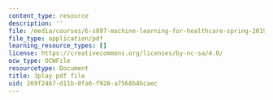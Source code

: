 ```yaml
---
content_type: resource
description: ''
file: /media/courses/6-s897-machine-learning-for-healthcare-spring-2019/269f2467d11b0fa6f928a7568b4bcaec_kZrb6ZIwJqg.pdf
file_type: application/pdf
learning_resource_types: []
license: https://creativecommons.org/licenses/by-nc-sa/4.0/
ocw_type: OCWFile
resourcetype: Document
title: 3play pdf file
uid: 269f2467-d11b-0fa6-f928-a7568b4bcaec
---
```

